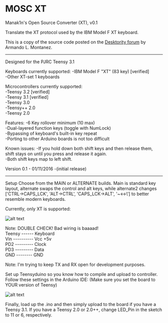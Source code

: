 # MOSC XT
Manak1n's Open Source Converter (XT), v0.1

Translate the XT protocol used by the IBM Model F XT keyboard.

This is a copy of the source code posted on the [Desktority forum](https://deskthority.net/workshop-f7/xt-to-usb-project-t12597.html) by Armando L. Montanez.

------------------------------------------------------------------------------------------------------------------------------------------------------------------------------------------------------------------------

Designed for the PJRC Teensy 3.1  

Keyboards currently supported:
   -IBM Model F "XT" (83 key) [verified]  
   -Other XT-set 1 keyboards  

Microcontrollers currently supported:  
   -Teensy 3.2 [verified]  
   -Teensy 3.1 [verified]  
   -Teensy 3.0  
   -Teensy++ 2.0  
   -Teensy 2.0  

Features:
   -6 Key rollover minimum (10 max)  
   -Dual-layered function keys (toggle with NumLock)  
   -Bypassing of keyboard's built-in key repeat  
   -Porting to other Arduino boards is not too difficult  

Known issues:
   -If you hold down both shift keys and then release them, shift stays on until you press and release it again.  
   -Both shift keys map to left shift.  

Version 0.1 - 01/11/2016
   -(initial release)   


-------------------------------------------------------------------------------------------------------------------------------------------------------------------------------------------------------------------------

Setup
Choose from the MAIN or ALTERNATE builds. Main is standard key layout, alternate swaps the control and alt keys, while alternate2 changes ['CTRL->CAPS_LCK', 'ALT->CTRL', 'CAPS_LCK->ALT', '~<->\\'] to better resemble modern keyboards.

Currently, only XT is supported:

![alt text](http://www.classiccmp.org/cpmarchives/cpm/mirrors/www.s100computers.com/My%20System%20Pages/IBM%20Keyboard/Sockets-AT.jpg)


Note: DOUBLE CHECK! Bad wiring is baaaad!  
Teensy ------ Keyboard  
Vin ---------- Vcc +5v  
PD2 --------- Clock  
PD3 --------- Data  
GND -------- GND  

Note: I'm trying to keep TX and RX open for development purposes.

Set up Teensyduino so you know how to compile and upload to controller.
Follow these settings in the Arduino IDE:
(Make sure you set the board to YOUR version of Teensy)

![alt text](http://i.imgur.com/gTmYFb8.png)


Finally, load up the .ino and then simply upload to the board if you have a Teensy 3.1.
If you have a Teensy 2.0 or 2.0++, change LED_Pin in the sketch to 11 or 6, respectively.

